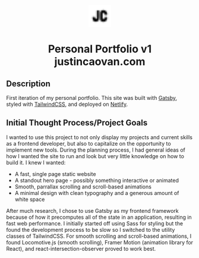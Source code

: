 <p align="center">
    <img alt="Icon" src="src/images/favicon.png" width="60" />
</p>

<h1 align="center">
  Personal Portfolio v1
  justincaovan.com
</h1>

##  Description
First iteration of my personal portfolio. This site was built with <a href='https://www.gatsbyjs.com/'>Gatsby</a>, styled with <a href='https://tailwindcss.com/'>TailwindCSS</a>, and deployed on <a href='https://www.netlify.com/'>Netlify</a>.


## Initial Thought Process/Project Goals
I wanted to use this project to not only display my projects and current skills as a frontend developer, but also to capitalize on the opportunity to implement new tools. During the planning process, I had general ideas of how I wanted the site to run and look but very little knowledge on how to build it. I knew I wanted:

* A fast, single page static website
* A standout hero page - possibly something interactive or animated
* Smooth, parrallax scrolling and scroll-based animations
* A minimal design with clean typography and a generous amount of white space

After much research, I chose to use Gatsby as my frontend framework because of how it precomputes all of the state in an application, resulting in fast web performance. I initially started off using Sass for styling but the found the development process to be slow so I switched to the utility classes of TailwindCSS. For smooth scrolling and scroll-based animations, I found Locomotive.js (smooth scrolling), Framer Motion (animation library for React), and react-intersection-observer proved to work best. 